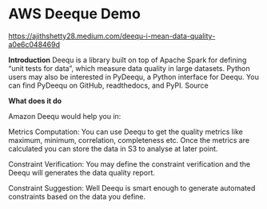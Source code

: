 # AWS Deeque Demo

https://ajithshetty28.medium.com/deequ-i-mean-data-quality-a0e6c048469d


**Introduction**
Deequ is a library built on top of Apache Spark for defining “unit tests for data”, which measure data quality in large datasets.
Python users may also be interested in PyDeequ, a Python interface for Deequ. You can find PyDeequ on GitHub, readthedocs, and PyPI.
Source

**What does it do**

Amazon Deequ would help you in:

Metrics Computation: You can use Deequ to get the quality metrics like maximum, minimum, correlation, completeness etc. Once the metrics are calculated you can store the data in S3 to analyse at later point.

Constraint Verification: You may define the constraint verification and the Deequ will generates the data quality report.

Constraint Suggestion: Well Deequ is smart enough to generate automated constraints based on the data you define.
